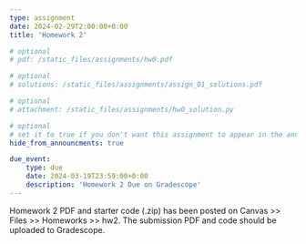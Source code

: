 ```yaml
---
type: assignment
date: 2024-02-29T2:00:00+0:00
title: 'Homework 2'

# optional 
# pdf: /static_files/assignments/hw0.pdf

# optional
# solutions: /static_files/assignments/assign_01_solutions.pdf

# optional
# attachment: /static_files/assignments/hw0_solution.py

# optional
# set it to true if you don't want this assignment to appear in the announcements section
hide_from_announcments: true

due_event: 
    type: due
    date: 2024-03-19T23:59:00+0:00
    description: 'Homework 2 Due on Gradescope'
---
```

<!-- Other additional contents using markdown -->
   
Homework 2 PDF and starter code (.zip) has been posted on Canvas >> Files >> Homeworks >> hw2.
The submission PDF and code should be uploaded to Gradescope.